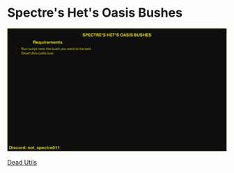 # Spectre's Het's Oasis Bushes

![image](img1.png)

[Dead Utils](https://me.deadcod.es/dead-utils)
 
